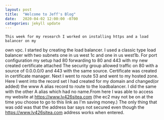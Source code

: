 ```yaml
---
layout: post
title:  "Welcome to Jeff's Blog"
date:   2020-04-02 12:00:00 -0700
categories: jekyll update
---
```

    This week for my research I worked on installing https and a load balancer on my 
own vpc.  I started by creating the load balancer. I used a classic type load balancer 
with two subnets one in us west 1c and one in us west1b.  For port configuration my 
setup had 80 forwarding to 80 and 443 with my new created certificate attached The 
security group allowed traffic on 80 with a source of 0.0.0.0/0 and 443 with the same 
source. Certificate was created in certificate manager. Next I went to route 53 and went
 to my hosted zone. Here I went into the record set I had created for my domain and 
changed(or added) the www A alias record to route to the loadbalancer. I did the same
 with the other A alias which had no name.From here I was able to access my website 
at https://www.lv426sitea.com (the ec2 may not be on at the time you choose to go to
 this link as I'm saving money.) The only thing that was odd was that the address bar 
says not secured even though the https://www.lv426sitea.com address works when 
entered. 
